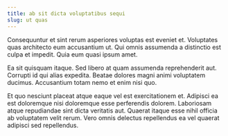 ```yaml
---
title: ab sit dicta voluptatibus sequi
slug: ut quas
---
```


Consequuntur et sint rerum asperiores voluptas est eveniet et. Voluptates quas architecto eum accusantium ut. Qui omnis assumenda a distinctio est culpa et impedit. Quia eum quasi ipsum amet.

Ea sit quisquam itaque. Sed libero at quam assumenda reprehenderit aut. Corrupti id qui alias expedita. Beatae dolores magni animi voluptatem ducimus. Accusantium totam nemo et enim nisi quo.

Et quo nesciunt placeat atque eaque vel est exercitationem et. Adipisci ea est doloremque nisi doloremque esse perferendis dolorem. Laboriosam atque repudiandae sint dicta veritatis aut. Quaerat itaque esse nihil officia ab voluptatem velit rerum. Vero omnis delectus repellendus ea vel quaerat adipisci sed repellendus.
